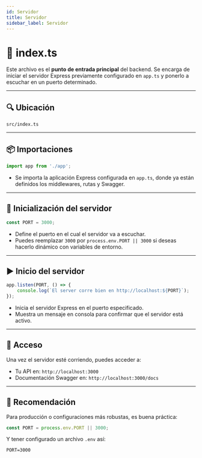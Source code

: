 ```yaml
---
id: Servidor
title: Servidor
sidebar_label: Servidor
---
```


# 📄  index.ts

Este archivo es el **punto de entrada principal** del backend. Se encarga de iniciar el servidor Express previamente configurado en `app.ts` y ponerlo a escuchar en un puerto determinado.


---

## 🔍 Ubicación

`src/index.ts`

---

## 📦 Importaciones

```ts
import app from './app';
```

* Se importa la aplicación Express configurada en `app.ts`, donde ya están definidos los middlewares, rutas y Swagger.

---

## 🚀 Inicialización del servidor

```ts
const PORT = 3000;
```

* Define el puerto en el cual el servidor va a escuchar.
* Puedes reemplazar `3000` por `process.env.PORT || 3000` si deseas hacerlo dinámico con variables de entorno.

---

## ▶️ Inicio del servidor

```ts
app.listen(PORT, () => {
    console.log(`El server corre bien en http://localhost:${PORT}`);
});
```

* Inicia el servidor Express en el puerto especificado.
* Muestra un mensaje en consola para confirmar que el servidor está activo.

---

## 🧪 Acceso

Una vez el servidor esté corriendo, puedes acceder a:

* Tu API en: `http://localhost:3000`
* Documentación Swagger en: `http://localhost:3000/docs`

---

## 📝 Recomendación

Para producción o configuraciones más robustas, es buena práctica:

```ts
const PORT = process.env.PORT || 3000;
```

Y tener configurado un archivo `.env` así:

```
PORT=3000
```
